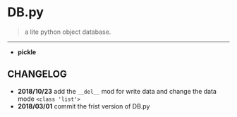 # DB.py

> a lite python object database.  

--------  

- **pickle**

## CHANGELOG
- **2018/10/23** add the `__del__` mod for write data and change the data mode `<class 'list'>`
- **2018/03/01** commit the frist version of DB.py